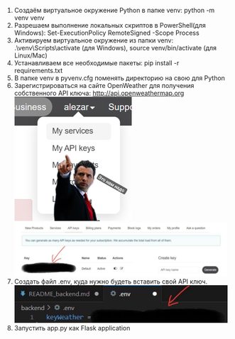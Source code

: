 1. Создаём виртуальное окружение Python в папке venv: python -m venv venv
2. Разрешаем выполнение локальных скриптов в PowerShell(для Windows): Set-ExecutionPolicy RemoteSigned -Scope Process
3. Активируем виртуальное окружение из папки venv: .\venv\Scripts\activate (для Windows), source venv/bin/activate (для Linux/Mac)
4. Устанавливаем все необходимые пакеты: pip install -r requirements.txt
5. В папке venv в pyvenv.cfg поменять директорию на свою для Python
6. Зарегистрироваться на сайте OpenWeather для получения собственного API ключа: http://api.openweathermap.org
![alt text](sources/findapi.png)
![alt text](sources/copykey.png)
7. Создать файл .env, куда нужно будеть вставить свой API ключ.
![alt text](sources/insertkey.png)
8. Запустить app.py как Flask application